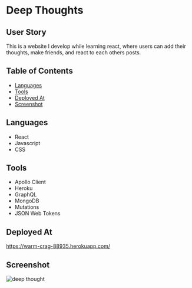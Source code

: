 # Deep Thoughts

## User Story
This is a website I develop while learning react, where users can add their thoughts, make friends, and react to each others posts.

## Table of Contents
- [Languages](#languages)
- [Tools](#tools)
- [Deployed At](#deployed)
- [Screenshot](#screenshot)

## Languages
- React
- Javascript
- CSS

## Tools
- Apollo Client
- Heroku
- GraphQL
- MongoDB
- Mutations
- JSON Web Tokens

## Deployed At
https://warm-crag-88935.herokuapp.com/

## Screenshot
![deep thought](https://user-images.githubusercontent.com/77703087/127596238-0614be90-c077-4ec6-bdc0-7cc01168aa11.PNG)

